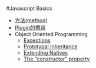 #Javascript Basics
- [方法(method)](method/method.md)
- [Plugin的撰寫](plugin/plugin.md)
- Object Oriented Programming
	- [Exceptions](object-oriented-programming/exceptions.md) 
	- [Prototypal Inheritance](object-oriented-programming/prototypal-inheritance.md)
	- [Extending Natives](object-oriented-programming/extending-natives.md)
	- [The "constructor" property](object-oriented-programming/constructor.md)